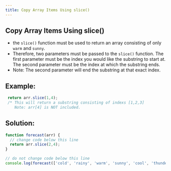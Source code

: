 ```yaml
---
title: Copy Array Items Using slice()
---
```

## Copy Array Items Using slice()

- the `slice()` function must be used to return an array consisting of only `warm` and `sunny`.
- Therefore, two parameters must be passed to the `slice()` function. The first parameter must be the index you would like the substring to start at. The second parameter must be the index at which the substring ends. 
- Note: The second parameter will end the substring at that exact index.
## Example:
```javascript
 return arr.slice(1,4);
 /* This will return a substring consisting of indexs [1,2,3]
    Note: arr[4] is NOT included.
```
## Solution:
```javascript
function forecast(arr) {
  // change code below this line
  return arr.slice(2,4);
}

// do not change code below this line
console.log(forecast(['cold', 'rainy', 'warm', 'sunny', 'cool', 'thunderstorms']));
```

